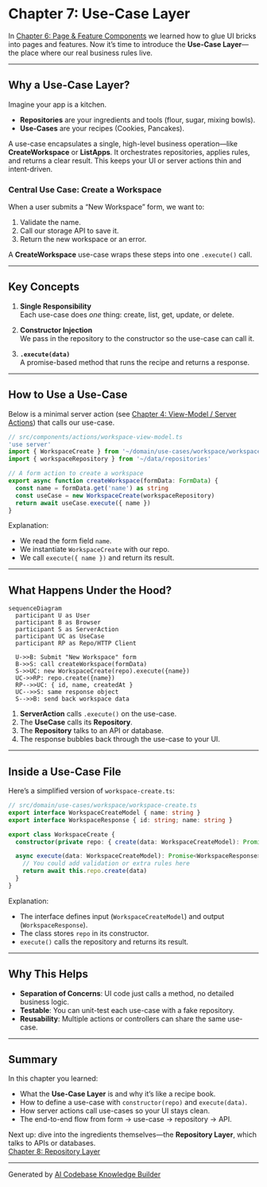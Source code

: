 # Chapter 7: Use-Case Layer

In [Chapter 6: Page & Feature Components](06_page___feature_components_.md) we learned how to glue UI bricks into pages and features. Now it’s time to introduce the **Use-Case Layer**—the place where our real business rules live.

---

## Why a Use-Case Layer?

Imagine your app is a kitchen.  
- **Repositories** are your ingredients and tools (flour, sugar, mixing bowls).  
- **Use-Cases** are your recipes (Cookies, Pancakes).  

A use-case encapsulates a single, high-level business operation—like **CreateWorkspace** or **ListApps**. It orchestrates repositories, applies rules, and returns a clear result. This keeps your UI or server actions thin and intent-driven.

### Central Use Case: Create a Workspace

When a user submits a “New Workspace” form, we want to:

1. Validate the name.  
2. Call our storage API to save it.  
3. Return the new workspace or an error.  

A **CreateWorkspace** use-case wraps these steps into one `.execute()` call.

---

## Key Concepts

1. **Single Responsibility**  
   Each use-case does *one* thing: create, list, get, update, or delete.

2. **Constructor Injection**  
   We pass in the repository to the constructor so the use-case can call it.

3. **`.execute(data)`**  
   A promise-based method that runs the recipe and returns a response.

---

## How to Use a Use-Case

Below is a minimal server action (see [Chapter 4: View-Model / Server Actions](04_view_model___server_actions_.md)) that calls our use-case.

```ts
// src/components/actions/workspace-view-model.ts
'use server'
import { WorkspaceCreate } from '~/domain/use-cases/workspace/workspace-create'
import { workspaceRepository } from '~/data/repositories'

// A form action to create a workspace
export async function createWorkspace(formData: FormData) {
  const name = formData.get('name') as string
  const useCase = new WorkspaceCreate(workspaceRepository)
  return await useCase.execute({ name })
}
```

Explanation:
- We read the form field `name`.  
- We instantiate `WorkspaceCreate` with our repo.  
- We call `execute({ name })` and return its result.

---

## What Happens Under the Hood?

```mermaid
sequenceDiagram
  participant U as User
  participant B as Browser
  participant S as ServerAction
  participant UC as UseCase
  participant RP as Repo/HTTP Client

  U->>B: Submit "New Workspace" form
  B->>S: call createWorkspace(formData)
  S->>UC: new WorkspaceCreate(repo).execute({name})
  UC->>RP: repo.create({name})
  RP-->>UC: { id, name, createdAt }
  UC-->>S: same response object
  S-->>B: send back workspace data
```

1. **ServerAction** calls `.execute()` on the use-case.  
2. The **UseCase** calls its **Repository**.  
3. The **Repository** talks to an API or database.  
4. The response bubbles back through the use-case to your UI.

---

## Inside a Use-Case File

Here’s a simplified version of `workspace-create.ts`:

```ts
// src/domain/use-cases/workspace/workspace-create.ts
export interface WorkspaceCreateModel { name: string }
export interface WorkspaceResponse { id: string; name: string }

export class WorkspaceCreate {
  constructor(private repo: { create(data: WorkspaceCreateModel): Promise<WorkspaceResponse> }) {}

  async execute(data: WorkspaceCreateModel): Promise<WorkspaceResponse> {
    // You could add validation or extra rules here
    return await this.repo.create(data)
  }
}
```

Explanation:
- The interface defines input (`WorkspaceCreateModel`) and output (`WorkspaceResponse`).  
- The class stores `repo` in its constructor.  
- `execute()` calls the repository and returns its result.

---

## Why This Helps

- **Separation of Concerns**: UI code just calls a method, no detailed business logic.  
- **Testable**: You can unit-test each use-case with a fake repository.  
- **Reusability**: Multiple actions or controllers can share the same use-case.

---

## Summary

In this chapter you learned:

- What the **Use-Case Layer** is and why it’s like a recipe book.  
- How to define a use-case with `constructor(repo)` and `execute(data)`.  
- How server actions call use-cases so your UI stays clean.  
- The end-to-end flow from form → use-case → repository → API.

Next up: dive into the ingredients themselves—the **Repository Layer**, which talks to APIs or databases.  
[Chapter 8: Repository Layer](08_repository_layer_.md)

---

Generated by [AI Codebase Knowledge Builder](https://github.com/The-Pocket/Tutorial-Codebase-Knowledge)